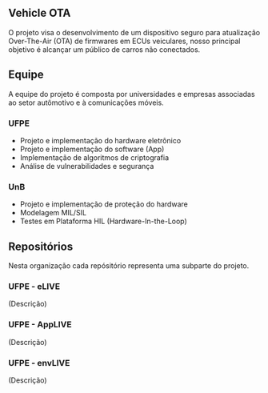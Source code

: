 ## Vehicle OTA

O projeto visa o desenvolvimento de um dispositivo seguro para atualização Over-The-Air (OTA) de firmwares em ECUs veiculares, nosso principal objetivo é alcançar um público de carros não conectados.

## Equipe

A equipe do projeto é composta por universidades e empresas associadas ao setor autômotivo e à comunicações móveis.

### UFPE

- Projeto e implementação do hardware eletrônico
- Projeto e implementação do software (App)
- Implementação de algoritmos de criptografia
- Análise de vulnerabilidades e segurança

### UnB

- Projeto e implementação de proteção do hardware
- Modelagem MIL/SIL
- Testes em Plataforma HIL (Hardware-In-the-Loop)

## Repositórios

Nesta organização cada repósitório representa uma subparte do projeto.

### UFPE - eLIVE

(Descrição)

### UFPE - AppLIVE

(Descrição)

### UFPE - envLIVE

(Descrição)
